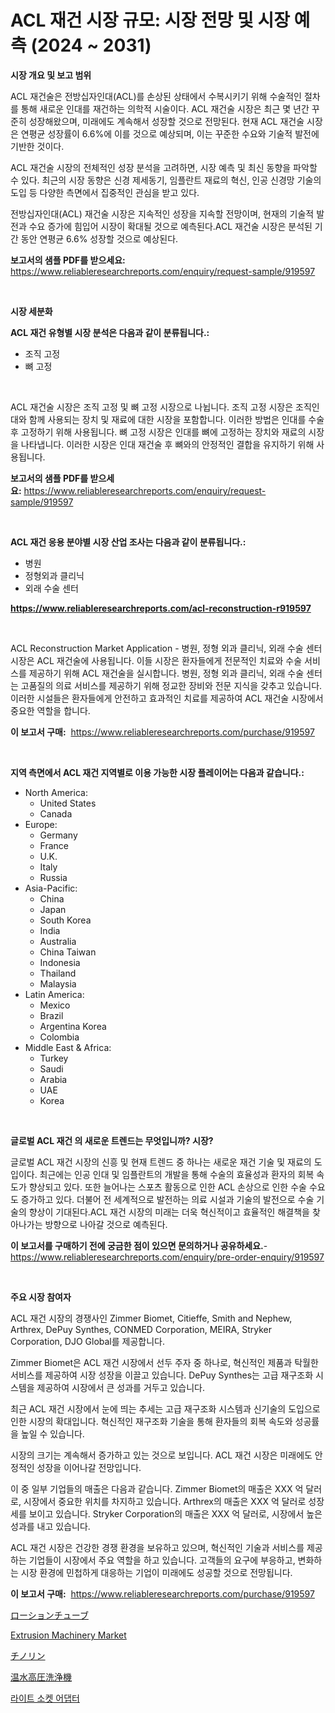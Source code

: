 <p><h1>ACL 재건 시장 규모: 시장 전망 및 시장 예측 (2024 ~ 2031)</h1></p><p><strong>시장 개요 및 보고 범위</strong></p>
<p><p>ACL 재건술은 전방십자인대(ACL)를 손상된 상태에서 수복시키기 위해 수술적인 절차를 통해 새로운 인대를 재건하는 의학적 시술이다. ACL 재건술 시장은 최근 몇 년간 꾸준히 성장해왔으며, 미래에도 계속해서 성장할 것으로 전망된다. 현재 ACL 재건술 시장은 연평균 성장률이 6.6%에 이를 것으로 예상되며, 이는 꾸준한 수요와 기술적 발전에 기반한 것이다.</p><p>ACL 재건술 시장의 전체적인 성장 분석을 고려하면, 시장 예측 및 최신 동향을 파악할 수 있다. 최근의 시장 동향은 신경 제세동기, 임플란트 재료의 혁신, 인공 신경망 기술의 도입 등 다양한 측면에서 집중적인 관심을 받고 있다.</p><p>전방십자인대(ACL) 재건술 시장은 지속적인 성장을 지속할 전망이며, 현재의 기술적 발전과 수요 증가에 힘입어 시장이 확대될 것으로 예측된다.ACL 재건술 시장은 분석된 기간 동안 연평균 6.6% 성장할 것으로 예상된다.</p></p>
<p><strong>보고서의 샘플 PDF를 받으세요:</strong> <a href="https://www.reliableresearchreports.com/enquiry/request-sample/919597">https://www.reliableresearchreports.com/enquiry/request-sample/919597</a></p>
<p>&nbsp;</p>
<p><strong>시장 세분화</strong></p>
<p><strong>ACL 재건 유형별 시장 분석은 다음과 같이 분류됩니다.:</strong></p>
<p><ul><li>조직 고정</li><li>뼈 고정</li></ul></p>
<p>&nbsp;</p>
<p><p>ACL 재건술 시장은 조직 고정 및 뼈 고정 시장으로 나뉩니다. 조직 고정 시장은 조직인대와 함께 사용되는 장치 및 재료에 대한 시장을 포함합니다. 이러한 방법은 인대를 수술 후 고정하기 위해 사용됩니다. 뼈 고정 시장은 인대를 뼈에 고정하는 장치와 재료의 시장을 나타냅니다. 이러한 시장은 인대 재건술 후 뼈와의 안정적인 결합을 유지하기 위해 사용됩니다.</p></p>
<p><strong>보고서의 샘플 PDF를 받으세요:</strong>&nbsp;<a href="https://www.reliableresearchreports.com/enquiry/request-sample/919597">https://www.reliableresearchreports.com/enquiry/request-sample/919597</a></p>
<p>&nbsp;</p>
<p><strong> ACL 재건 응용 분야별 시장 산업 조사는 다음과 같이 분류됩니다.:</strong></p>
<p><ul><li>병원</li><li>정형외과 클리닉</li><li>외래 수술 센터</li></ul></p>
<p><strong><a href="https://www.reliableresearchreports.com/acl-reconstruction-r919597">https://www.reliableresearchreports.com/acl-reconstruction-r919597</a></strong></p>
<p>&nbsp;</p>
<p><p>ACL Reconstruction Market Application - 병원, 정형 외과 클리닉, 외래 수술 센터 시장은 ACL 재건술에 사용됩니다. 이들 시장은 환자들에게 전문적인 치료와 수술 서비스를 제공하기 위해 ACL 재건술을 실시합니다. 병원, 정형 외과 클리닉, 외래 수술 센터는 고품질의 의료 서비스를 제공하기 위해 정교한 장비와 전문 지식을 갖추고 있습니다. 이러한 시설들은 환자들에게 안전하고 효과적인 치료를 제공하여 ACL 재건술 시장에서 중요한 역할을 합니다.</p></p>
<p><strong>이 보고서 구매:</strong>&nbsp; <a href="https://www.reliableresearchreports.com/purchase/919597">https://www.reliableresearchreports.com/purchase/919597</a></p>
<p>&nbsp;</p>
<p><strong>지역 측면에서 ACL 재건 지역별로 이용 가능한 시장 플레이어는 다음과 같습니다.:</strong></p>
<p><ul>
    <li>
        North America:
        <ul>
            <li>United States</li>
            <li>Canada</li>
        </ul>
    </li>
    <li>
        Europe:
        <ul>
            <li>Germany</li>
            <li>France</li>
            <li>U.K.</li>
            <li>Italy</li>
            <li>Russia</li>
        </ul>
    </li>
    <li>
        Asia-Pacific:
        <ul>
            <li>China</li>
            <li>Japan</li>
            <li>South Korea</li>
            <li>India</li>
            <li>Australia</li>
            <li>China Taiwan</li>
            <li>Indonesia</li>
            <li>Thailand</li>
            <li>Malaysia</li>
        </ul>
    </li>
    <li>
        Latin America:
        <ul>
            <li>Mexico</li>
            <li>Brazil</li>
            <li>Argentina Korea</li>
            <li>Colombia</li>
        </ul>
    </li>
    <li>
        Middle East & Africa:
        <ul>
            <li>Turkey</li>
            <li>Saudi</li>
            <li>Arabia</li>
            <li>UAE</li>
            <li>Korea</li>
        </ul>
    </li>
    </ul></p>
<p>&nbsp;</p>
<p><strong>글로벌 ACL 재건 의 새로운 트렌드는 무엇입니까? 시장?</strong></p>
<p><p>글로벌 ACL 재건 시장의 신흥 및 현재 트렌드 중 하나는 새로운 재건 기술 및 재료의 도입이다. 최근에는 인공 인대 및 임플란트의 개발을 통해 수술의 효율성과 환자의 회복 속도가 향상되고 있다. 또한 늘어나는 스포츠 활동으로 인한 ACL 손상으로 인한 수술 수요도 증가하고 있다. 더불어 전 세계적으로 발전하는 의료 시설과 기술의 발전으로 수술 기술의 향상이 기대된다.ACL 재건 시장의 미래는 더욱 혁신적이고 효율적인 해결책을 찾아나가는 방향으로 나아갈 것으로 예측된다.</p></p>
<p><strong>이 보고서를 구매하기 전에 궁금한 점이 있으면 문의하거나 공유하세요.</strong>- <a href="https://www.reliableresearchreports.com/enquiry/pre-order-enquiry/919597">https://www.reliableresearchreports.com/enquiry/pre-order-enquiry/919597</a></p>
<p>&nbsp;</p>
<p><strong>주요 시장 참여자</strong></p>
<p><p>ACL 재건 시장의 경쟁사인 Zimmer Biomet, Citieffe, Smith and Nephew, Arthrex, DePuy Synthes, CONMED Corporation, MEIRA, Stryker Corporation, DJO Global를 제공합니다. </p><p>Zimmer Biomet은 ACL 재건 시장에서 선두 주자 중 하나로, 혁신적인 제품과 탁월한 서비스를 제공하여 시장 성장을 이끌고 있습니다. DePuy Synthes는 고급 재구조화 시스템을 제공하여 시장에서 큰 성과를 거두고 있습니다.</p><p>최근 ACL 재건 시장에서 눈에 띄는 추세는 고급 재구조화 시스템과 신기술의 도입으로 인한 시장의 확대입니다. 혁신적인 재구조화 기술을 통해 환자들의 회복 속도와 성공률을 높일 수 있습니다.</p><p>시장의 크기는 계속해서 증가하고 있는 것으로 보입니다. ACL 재건 시장은 미래에도 안정적인 성장을 이어나갈 전망입니다.</p><p>이 중 일부 기업들의 매출은 다음과 같습니다. Zimmer Biomet의 매출은 XXX 억 달러로, 시장에서 중요한 위치를 차지하고 있습니다. Arthrex의 매출은 XXX 억 달러로 성장세를 보이고 있습니다. Stryker Corporation의 매출은 XXX 억 달러로, 시장에서 높은 성과를 내고 있습니다.</p><p>ACL 재건 시장은 건강한 경쟁 환경을 보유하고 있으며, 혁신적인 기술과 서비스를 제공하는 기업들이 시장에서 주요 역할을 하고 있습니다. 고객들의 요구에 부응하고, 변화하는 시장 환경에 민첩하게 대응하는 기업이 미래에도 성공할 것으로 전망됩니다.</p></p>
<p><strong>이 보고서 구매:</strong>&nbsp;&nbsp;<a href="https://www.reliableresearchreports.com/purchase/919597">https://www.reliableresearchreports.com/purchase/919597</a></p>
<p><p><a href="https://medium.com/@dylancoleman70/%E3%83%AD%E3%83%BC%E3%82%B7%E3%83%A7%E3%83%B3%E3%83%81%E3%83%A5%E3%83%BC%E3%83%96%E5%B8%82%E5%A0%B4-%E5%B8%82%E5%A0%B4cagr-%E5%B8%82%E5%A0%B4%E3%83%88%E3%83%AC%E3%83%B3%E3%83%89-%E3%81%8A%E3%82%88%E3%81%B3%E6%88%90%E9%95%B7%E6%88%A6%E7%95%A5%E3%81%AB%E9%96%A2%E3%81%99%E3%82%8B%E6%83%85%E5%A0%B1-5553ea1143a7">ローションチューブ</a></p><p><a href="https://github.com/guneycigdem35/Market-Research-Report-List-2/blob/main/extrusion-machinery-market.md">Extrusion Machinery Market</a></p><p><a href="https://medium.com/@hazelnutt83/%E3%82%AD%E3%83%8E%E3%83%AA%E3%83%B3%E5%B8%82%E5%A0%B4%E8%A6%8F%E6%A8%A1-%E5%B8%82%E5%A0%B4%E3%81%AE%E5%B1%95%E6%9C%9B%E3%81%A8%E5%B8%82%E5%A0%B4%E4%BA%88%E6%B8%AC-2024%E5%B9%B4%E3%81%8B%E3%82%892031%E5%B9%B4-5f8417e7bda2">チノリン</a></p><p><a href="https://github.com/zoetazuur/Market-Research-Report-List-1/blob/main/777290221889.md">温水高圧洗浄機</a></p><p><a href="https://medium.com/@flower89678/%EC%A0%84%EA%B5%AC-%EC%86%8C%EC%BC%93-%EC%96%B4%EB%8C%91%ED%84%B0-%EC%8B%9C%EC%9E%A5-%EA%B7%9C%EB%AA%A8-%EB%B0%8F-%EC%8B%9C%EC%9E%A5-%EB%8F%99%ED%96%A5-%EC%99%84%EC%A0%84%ED%95%9C-%EC%82%B0%EC%97%85-%EA%B0%9C%EC%9A%94-2024%EB%85%84%EB%B6%80%ED%84%B0-2031%EB%85%84%EA%B9%8C%EC%A7%80-ceb143aa0c30">라이트 소켓 어댑터</a></p></p>